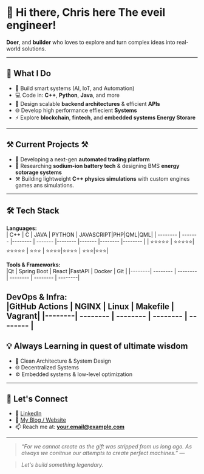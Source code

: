 <!---
Cchrisking/Cchrisking is a ✨ special ✨ repository because its `README.md` (this file) appears on your GitHub profile.
You can click the Preview link to take a look at your changes.
--->
# 👋 Hi there, Chris here The eveil engineer!
  
**Doer**, and **builder** who loves to explore and turn complex ideas into real-world solutions.

---

## 🚀 What I Do

- 🧠 Build smart systems (AI, IoT, and Automation)
- 💻 Code in: 
          **C++**, **Python**, **Java**, and more
- 🔧 Design scalable **backend architectures** & efficient **APIs**
- 🌐 Develop high performance effiecient **Systems**
- ⚡ Explore **blockchain**, **fintech**, and **embedded systems** **Energy Storare**

---

## ⚒️ Current Projects ⚒️

- 🔌 Developing a next-gen **automated trading platform**  
- 🧪 Researching **sodium-ion battery tech** & designing BMS **energy sotorage systems**
- ⚒️ Building lightweight **C++ physics simulations** with custom engines games ans simulations.  

---

## 🛠️ Tech Stack

**Languages:**  
| C++    | C | JAVA    | PYTHON | JAVASCRIPT|PHP|QML|QML| 
| -------- | ------- |-------- | ------- |-------- |------- |-------- |-------- |
| ⭐⭐⭐⭐⭐  | ⭐⭐⭐⭐⭐|⭐⭐⭐⭐⭐  | ⭐⭐⭐ | ⭐⭐⭐⭐|⭐⭐⭐⭐ | ⭐⭐⭐|⭐⭐⭐|

**Tools & Frameworks:**  
|Qt | Spring Boot | React |FastAPI | Docker | Git |
|--------| -------- | -------- | -------- | -------- | --------|


**DevOps & Infra:**  
|GitHub Actions | NGINX | Linux | Makefile | Vagrant|
|--------| -------- | -------- | -------- | -------- |
---

## 💡 Always Learning in quest of ultimate wisdom

- 📘 Clean Architecture & System Design  
- 🌐 Decentralized Systems  
- ⚙️ Embedded systems & low-level optimization

---

## 🤝 Let's Connect

- 💼 [LinkedIn](https://www.linkedin.com/in/YOUR_USERNAME)
- 🧠 [My Blog / Website](https://YOURWEBSITE.com)
- 📫 Reach me at: **your.email@example.com**

---

> _“For we cannot create as the gift was stripped from us long ago. As always we conitnue our attempts to create perfect machines.”_ — 

> _Let's build something legendary._

